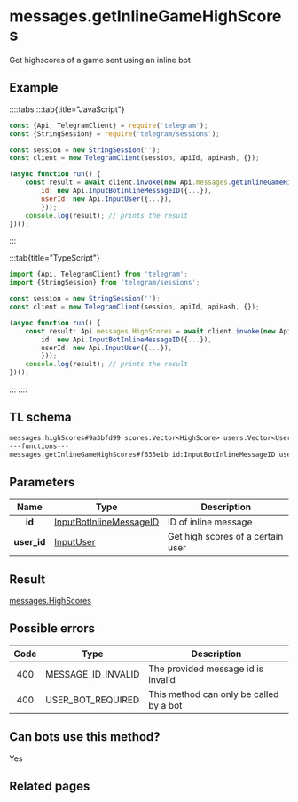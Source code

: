 # messages.getInlineGameHighScores

Get highscores of a game sent using an inline bot

## Example

::::tabs
:::tab{title="JavaScript"}

```js
const {Api, TelegramClient} = require('telegram');
const {StringSession} = require('telegram/sessions');

const session = new StringSession('');
const client = new TelegramClient(session, apiId, apiHash, {});

(async function run() {
    const result = await client.invoke(new Api.messages.getInlineGameHighScores({
		id: new Api.InputBotInlineMessageID({...}),
		userId: new Api.InputUser({...}),
		}));
    console.log(result); // prints the result
})();

```

:::

:::tab{title="TypeScript"}

```ts
import {Api, TelegramClient} from 'telegram';
import {StringSession} from 'telegram/sessions';

const session = new StringSession('');
const client = new TelegramClient(session, apiId, apiHash, {});

(async function run() {
    const result: Api.messages.HighScores = await client.invoke(new Api.messages.getInlineGameHighScores({
		id: new Api.InputBotInlineMessageID({...}),
		userId: new Api.InputUser({...}),
		}));
    console.log(result); // prints the result
})();

```

:::
::::

## TL schema

```txt
messages.highScores#9a3bfd99 scores:Vector<HighScore> users:Vector<User> = messages.HighScores;
---functions---
messages.getInlineGameHighScores#f635e1b id:InputBotInlineMessageID user_id:InputUser = messages.HighScores;
```

## Parameters

|    Name     | Type                                                                              | Description                       |
| :---------: | --------------------------------------------------------------------------------- | --------------------------------- |
|   **id**    | [InputBotInlineMessageID](https://core.telegram.org/type/InputBotInlineMessageID) | ID of inline message              |
| **user_id** | [InputUser](https://core.telegram.org/type/InputUser)                             | Get high scores of a certain user |

## Result

[messages.HighScores](https://core.telegram.org/type/messages.HighScores)

## Possible errors

| Code | Type               | Description                             |
| :--: | ------------------ | --------------------------------------- |
| 400  | MESSAGE_ID_INVALID | The provided message id is invalid      |
| 400  | USER_BOT_REQUIRED  | This method can only be called by a bot |

## Can bots use this method?

Yes

## Related pages
